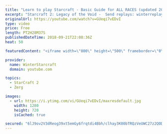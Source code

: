 ```yaml
---
title: "Learn to play Starcraft - Basic Guide for ALL RACES (updated 2017) #2"
excerpt: "Starcraft 2: Legacy of the Void -  Send replays: winterreplays@gmail.com ( -- Watch live at https://www.twitch.tv/wintergaming"
originalUrl: https://youtube.com/watch?v=GUeqi7vEDvI
type: video
price: Free
length: PT2H28M37S
publishedDateTime: 2018-09-21T22:08:36Z
heat: 50

featuredContent: "<iframe width=\"800\" height=\"500\" frameborder=\"0\" src=\"https://www.youtube.com/embed/GUeqi7vEDvI\" allow=\"accelerometer; autoplay; encrypted-media; gyroscope; picture-in-picture\" allowfullscreen></iframe>"

provider:
  name: WinterStarcraft
  domain: youtube.com

topics:
  - StarCraft 2
  - Zerg

images:
  - url: https://i.ytimg.com/vi/GUeqi7vEDvI/maxresdefault.jpg
    width: 1280
    height: 720
    isCached: true

secured: "6lJ9ov2V3dReog39xt5emGy6frqtdi4Bbh/clhay3K00bTRQzVeUWC27z2QODAM80OuKeCR5XmnITTz4aqPM2q31KTkww9yjEjjKxDoTwEMt9FihobkgMaAILSKI01FNgs0dt5NziUe069IEKkPfuF78AqlgZ/HcsjWOHlJgJ16h2NWaYNTGnp85XL/sIQ5ONGR/MFmdUuGmv73svH8yP3Swj7YvlDHKRbr/zmE0uUS/JLco2TygHu6L6bPMff6Rny1OxLbC+gSacOBzvB7pTfZwDnTuS7QTwMRDwj5KrprR6/xv1Z5ZiJR0QWgN98o3SJ8hMVdDJjlD5BZmOCZuJZjTp+U7vUp9Tx0FdM2liO7bZ4NpQ/dhc3PqvAlHwHqiEbV9pfX9O9BkXTsrFD3wGqJ8lmZm8emaMT74kvrx+N0=;Sc2y9hewGaN7jvoVq1eIbQ=="
---
```



